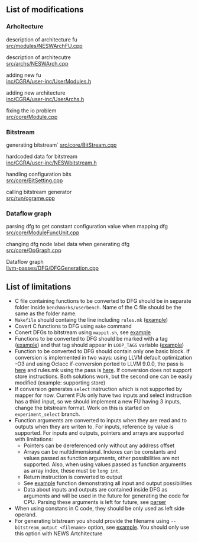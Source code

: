 ## List of modifications

### Arhcitecture

description of architecture fu\
[src/modules/NESWArchFU.cpp](src/modules/NESWArchFU.cpp)

description of architecutre\
[src/archs/NESWArch.cpp](src/archs/NESWArch.cpp)

adding new fu\
[inc/CGRA/user-inc/UserModules.h](inc/CGRA/user-inc/UserModules.h)

adding new architecture\
[inc/CGRA/user-inc/UserArchs.h](inc/CGRA/user-inc/UserArchs.h)

fixing the io problem\
[src/core/Module.cpp](src/core/Module.cpp)

### Bitstream
generating bitstream\`
[src/core/BitStream.cpp](src/core/BitStream.cpp)

hardcoded data for bitstream\
[inc/CGRA/user-inc/NESWbitstream.h](inc/CGRA/user-inc/NESWbitstream.h)

handling configuration bits\
[src/core/BitSetting.cpp](src/core/BitSetting.cpp)

calling bitstream generator\
[src/run/cgrame.cpp](src/run/cgrame.cpp)

### Dataflow graph
parsing dfg to get constant configuration value when mapping dfg\
[src/core/ModuleFuncUnit.cpp](src/core/ModuleFuncUnit.cpp)

changing dfg node label data when generating dfg\
[src/core/OpGraph.cpp](src/core/OpGraph.cpp)

Dataflow graph\
[llvm-passes/DFG/DFGGeneration.cpp](llvm-passes/DFG/DFGGeneration.cpp)

## List of limitations
- C file containing functions to be converted to DFG should be in separate folder inside `benchmarks/userbench`. Name of the C file should be the same as the folder name.
- `Makefile` should containg the line including `rules.mk` ([example](https://github.com/dekisa/cgra-me/blob/DFG_runonfunction_const_arg_data/benchmarks/userbench/functions_test/Makefile#L2))
- Covert C functions to DFG using `make` command
- Conert DFGs to bitstream using `mappit.sh`, see [example](https://github.com/dekisa/cgra-me/blob/DFG_runonfunction_const_arg_data/benchmarks/userbench/functions_test/mappit.sh)
- Functions to be converted to DFG should be marked with a tag ([example](https://github.com/dekisa/cgra-me/blob/DFG_runonfunction_const_arg_data/benchmarks/userbench/functions_test/functions_test.c#L4)) and that tag should appear in `LOOP_TAGS` variable ([example](https://github.com/dekisa/cgra-me/blob/DFG_runonfunction_const_arg_data/benchmarks/rules_functions_test.mk#L14))
- Function to be converted to DFG should contain only one basic block. If conversion is implemented in two ways: using LLVM default optimization -O3 and using Oclacc if-conversion ported to LLVM 9.0.0, the pass is [here](https://github.com/dekisa/cgra-me/blob/DFG_runonfunction_const_arg_data/llvm-passes/ifconvert/ifconvert.cpp) and rules.mk using the pass is [here](https://github.com/dekisa/cgra-me/blob/DFG_runonfunction_const_arg_data/benchmarks/rules_mod.mk#L30). If conversion does not support store instructions. Both solutions work, but the second one can be easily modified (example: supporting store)
- If conversion generates `select` instruction which is not supported by mapper for now. Current FUs only have two inputs and select instruction has a third input, so we should implement a new FU having 3 inputs, change the bitstream format. Work on this is started on `experiment_select` branch.
- Function arguments are converted to inputs when they are read and to outputs when they are writen to. For inputs, reference by value is supported. For inputs and outputs, pointers and arrays are supported with limitations:
  - Pointers can be dereferenced only without any address offset
  - Arrays can be multidimensional. Indexes can be constants and values passed as function arguments, other possibilities are not supported. Also, when using values passed as function arguments as array index, these must be `long int`.
  - Return instruction is converted to output
  - See [example](https://github.com/dekisa/cgra-me/blob/DFG_runonfunction_const_arg_data/benchmarks/userbench/load_store_tests/load_store_tests.c) function demonstrating all input and output possibilities
  - Data about inputs and outputs are contained inside DFG as arguments and will be used in the future for generating the code for CPU. Parsing these arguments is left for future, see [parser](https://github.com/dekisa/cgra-me/blob/DFG_runonfunction_const_arg_data/src/core/OpGraph.cpp#L166)
- When using constans in C code, they should be only used as left side operand.
- For generating bitstream you should provide the filename using `--bitstream_output <filename>` option, see [example](https://github.com/dekisa/cgra-me/blob/DFG_runonfunction_const_arg_data/benchmarks/rules_bitstream.mk#L48). You should only use this option with NEWS Artchitecture
